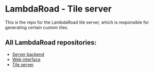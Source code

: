 # LambdaRoad - Tile server
This is the repo for the LambdaRoad tile server, which is responsible for generating certain custom tiles.

## All LambdaRoad repositories:
 - [Server backend](https://github.com/erlenddahl/lambdaroad-model)
 - [Web interface](https://github.com/erlenddahl/lambdaroad-interface)
 - [Tile server](https://github.com/erlenddahl/lambdaroad-tileserver)
